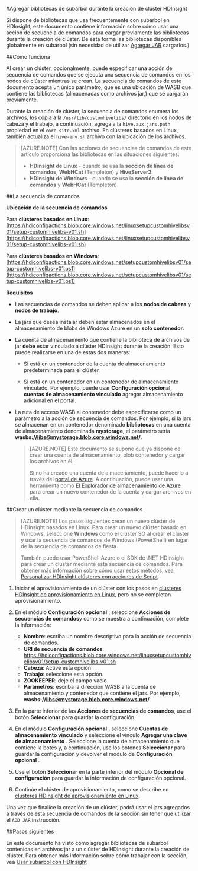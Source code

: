 <properties
pageTitle="Agregar bibliotecas de subárbol durante la creación de clúster HDInsight | Azure"
description="Aprenda a agregar sección bibliotecas (archivos jar) a un clúster de HDInsight durante la creación de clúster."
services="hdinsight"
documentationCenter=""
authors="Blackmist"
manager="jhubbard"
editor="cgronlun"/>

<tags
ms.service="hdinsight"
ms.devlang="na"
ms.topic="article"
ms.tgt_pltfrm="na"
ms.workload="big-data"
ms.date="09/20/2016"
ms.author="larryfr"/>

#<a name="add-hive-libraries-during-hdinsight-cluster-creation"></a>Agregar bibliotecas de subárbol durante la creación de clúster HDInsight

Si dispone de bibliotecas que usa frecuentemente con subárbol en HDInsight, este documento contiene información sobre cómo usar una acción de secuencia de comandos para cargar previamente las bibliotecas durante la creación de clúster. De esta forma las bibliotecas disponibles globalmente en subárbol (sin necesidad de utilizar [Agregar JAR](https://cwiki.apache.org/confluence/display/Hive/LanguageManual+Cli) cargarlos.)

##<a name="how-it-works"></a>Cómo funciona

Al crear un clúster, opcionalmente, puede especificar una acción de secuencia de comandos que se ejecuta una secuencia de comandos en los nodos de clúster mientras se crean. La secuencia de comandos de este documento acepta un único parámetro, que es una ubicación de WASB que contiene las bibliotecas (almacenadas como archivos jar,) que se cargarán previamente.

Durante la creación de clúster, la secuencia de comandos enumera los archivos, los copia a la `/usr/lib/customhivelibs/` directorio en los nodos de cabeza y el trabajo, a continuación, agrega a la `hive.aux.jars.path` propiedad en el `core-site.xml` archivo. En clústeres basados en Linux, también actualiza el `hive-env.sh` archivo con la ubicación de los archivos.

> [AZURE.NOTE] Con las acciones de secuencias de comandos de este artículo proporciona las bibliotecas en las situaciones siguientes:
>
> * __HDInsight de Linux__ - cuando se usa la __sección de línea de comandos__, __WebHCat__ (Templeton) y __HiveServer2__.
> * __HDInsight de Windows__ - cuando se usa la __sección de línea de comandos__ y __WebHCat__ (Templeton).

##<a name="the-script"></a>La secuencia de comandos

__Ubicación de la secuencia de comandos__

Para __clústeres basados en Linux__: [https://hdiconfigactions.blob.core.windows.net/linuxsetupcustomhivelibsv01/setup-customhivelibs-v01.sh](https://hdiconfigactions.blob.core.windows.net/linuxsetupcustomhivelibsv01/setup-customhivelibs-v01.sh)

Para __clústeres basados en Windows__: [https://hdiconfigactions.blob.core.windows.net/setupcustomhivelibsv01/setup-customhivelibs-v01.ps1](https://hdiconfigactions.blob.core.windows.net/setupcustomhivelibsv01/setup-customhivelibs-v01.ps1)

__Requisitos__

* Las secuencias de comandos se deben aplicar a los __nodos de cabeza__ y __nodos de trabajo__.

* La jars que desea instalar deben estar almacenados en el almacenamiento de blobs de Windows Azure en un __solo contenedor__. 

* La cuenta de almacenamiento que contiene la biblioteca de archivos de jar __debe__ estar vinculado a clúster HDInsight durante la creación. Esto puede realizarse en una de estas dos maneras:

    * Si está en un contenedor de la cuenta de almacenamiento predeterminada para el clúster.
    
    * Si está en un contenedor en un contenedor de almacenamiento vinculado. Por ejemplo, puede usar __Configuración opcional__, __cuentas de almacenamiento vinculado__ agregar almacenamiento adicional en el portal.

* La ruta de acceso WASB al contenedor debe especificarse como un parámetro a la acción de secuencia de comandos. Por ejemplo, si la jars se almacenan en un contenedor denominado __bibliotecas__ en una cuenta de almacenamiento denominada __mystorage__, el parámetro sería __wasbs://libs@mystorage.blob.core.windows.net/__.

    > [AZURE.NOTE] Este documento se supone que ya dispone de crear una cuenta de almacenamiento, blob contenedor y cargar los archivos en él. 
    >
    > Si no ha creado una cuenta de almacenamiento, puede hacerlo a través del [portal de Azure](https://portal.azure.com). A continuación, puede usar una herramienta como [El Explorador de almacenamiento de Azure](http://storageexplorer.com/) para crear un nuevo contenedor de la cuenta y cargar archivos en ella.

##<a name="create-a-cluster-using-the-script"></a>Crear un clúster mediante la secuencia de comandos

> [AZURE.NOTE] Los pasos siguientes crean un nuevo clúster de HDInsight basados en Linux. Para crear un nuevo clúster basado en Windows, seleccione __Windows__ como el clúster SO al crear el clúster y usar la secuencia de comandos de Windows (PowerShell) en lugar de la secuencia de comandos de fiesta.
> 
> También puede usar PowerShell Azure o el SDK de .NET HDInsight para crear un clúster mediante esta secuencia de comandos. Para obtener más información sobre cómo usar estos métodos, vea [Personalizar HDInsight clústeres con acciones de Script](hdinsight-hadoop-customize-cluster-linux.md).

1. Iniciar el aprovisionamiento de un clúster con los pasos en [clústeres HDInsight de aprovisionamiento en Linux](hdinsight-hadoop-provision-linux-clusters.md#portal), pero no se completan aprovisionamiento.

2. En el módulo **Configuración opcional** , seleccione **Acciones de secuencias de comandos**y como se muestra a continuación, complete la información:

    * __Nombre__: escriba un nombre descriptivo para la acción de secuencia de comandos.
    * __URI de secuencia de comandos__: https://hdiconfigactions.blob.core.windows.net/linuxsetupcustomhivelibsv01/setup-customhivelibs-v01.sh
    * __Cabeza__: Active esta opción
    * __Trabajo__: seleccione esta opción.
    * __ZOOKEEPER__: deje el campo vacío.
    * __Parámetros__: escriba la dirección WASB a la cuenta de almacenamiento y contenedor que contiene el jars. Por ejemplo, __wasbs://libs@mystorage.blob.core.windows.net/__.

3. En la parte inferior de las **Acciones de secuencias de comandos**, use el botón **Seleccionar** para guardar la configuración.

4. En el módulo **Configuración opcional** , seleccione __Cuentas de almacenamiento vinculado__ y seleccione el vínculo __Agregar una clave de almacenamiento__ . Seleccione la cuenta de almacenamiento que contiene la botes y, a continuación, use los botones __Seleccionar__ para guardar la configuración y devolver el módulo de __Configuración opcional__ .

5. Use el botón **Seleccionar** en la parte inferior del módulo **Opcional de configuración** para guardar la información de configuración opcional.

6. Continúe el clúster de aprovisionamiento, como se describe en [clústeres HDInsight de aprovisionamiento en Linux](hdinsight-hadoop-provision-linux-clusters.md#portal).

Una vez que finalice la creación de un clúster, podrá usar el jars agregados a través de esta secuencia de comandos de la sección sin tener que utilizar el `ADD JAR` instrucción.

##<a name="next-steps"></a>Pasos siguientes

En este documento ha visto cómo agregar bibliotecas de subárbol contenidas en archivos jar a un clúster de HDInsight durante la creación de clúster. Para obtener más información sobre cómo trabajar con la sección, vea [Usar subárbol con HDInsight](hdinsight-use-hive.md)
